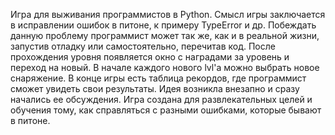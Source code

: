Игра для выживания программистов в Python. Смысл игры заключается в исправлении ошибок в питоне, к примеру TypeError и др. Побеждать данную проблему программист может так же, как и в реальной жизни, запустив отладку или самостоятельно, перечитав код. После прохождения уровня появляется окно с наградами за уровень и переход на новый. В начале каждого нового lvl'а можно выбрать новое снаряжение. В конце игры есть таблица рекордов, где программист сможет увидеть свои результаты. Идея возникла внезапно и сразу начались ее обсуждения. Игра создана для развлекательных целей и обучения тому, как справляться с разными ошибками, которые бывают в питоне. 

